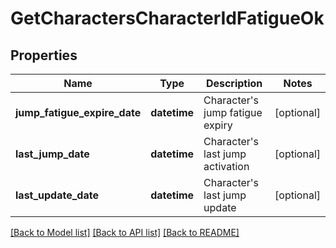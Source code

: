 # GetCharactersCharacterIdFatigueOk

## Properties
Name | Type | Description | Notes
------------ | ------------- | ------------- | -------------
**jump_fatigue_expire_date** | **datetime** | Character&#39;s jump fatigue expiry | [optional] 
**last_jump_date** | **datetime** | Character&#39;s last jump activation | [optional] 
**last_update_date** | **datetime** | Character&#39;s last jump update | [optional] 

[[Back to Model list]](../README.md#documentation-for-models) [[Back to API list]](../README.md#documentation-for-api-endpoints) [[Back to README]](../README.md)


